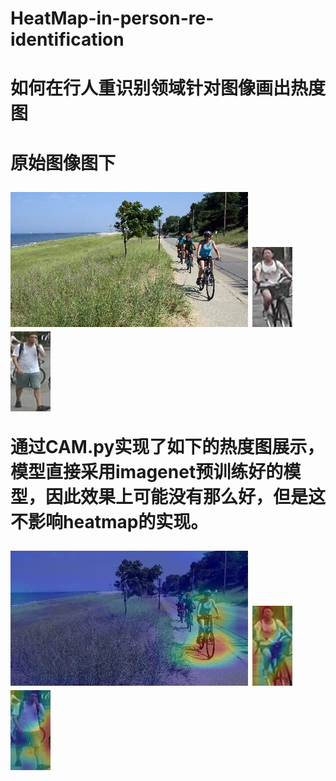 # HeatMap-in-person-re-identification
<h1>如何在行人重识别领域针对图像画出热度图<h1/>


原始图像图下

![iamge](https://github.com/SWEDEN1003/HeatMap-in-person-re-identification/blob/master/test.jpg)
![iamge](https://github.com/SWEDEN1003/HeatMap-in-person-re-identification/blob/master/test1.jpg)
![iamge](https://github.com/SWEDEN1003/HeatMap-in-person-re-identification/blob/master/test2.jpg)

通过CAM.py实现了如下的热度图展示，模型直接采用imagenet预训练好的模型，因此效果上可能没有那么好，但是这不影响heatmap的实现。

![iamge](https://github.com/SWEDEN1003/HeatMap-in-person-re-identification/blob/master/CAM.jpg)
![iamge](https://github.com/SWEDEN1003/HeatMap-in-person-re-identification/blob/master/CAM1.jpg)
![iamge](https://github.com/SWEDEN1003/HeatMap-in-person-re-identification/blob/master/CAM2.jpg)
